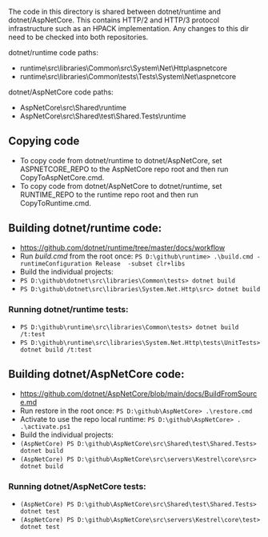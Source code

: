 The code in this directory is shared between dotnet/runtime and dotnet/AspNetCore. This contains HTTP/2 and HTTP/3 protocol infrastructure such as an HPACK implementation. Any changes to this dir need to be checked into both repositories.

dotnet/runtime code paths:
- runtime\src\libraries\Common\src\System\Net\Http\aspnetcore
- runtime\src\libraries\Common\tests\Tests\System\Net\aspnetcore

dotnet/AspNetCore code paths:
- AspNetCore\src\Shared\runtime
- AspNetCore\src\Shared\test\Shared.Tests\runtime

## Copying code
- To copy code from dotnet/runtime to dotnet/AspNetCore, set ASPNETCORE_REPO to the AspNetCore repo root and then run CopyToAspNetCore.cmd.
- To copy code from dotnet/AspNetCore to dotnet/runtime, set RUNTIME_REPO to the runtime repo root and then run CopyToRuntime.cmd.

## Building dotnet/runtime code:
- https://github.com/dotnet/runtime/tree/master/docs/workflow
- Run *build.cmd* from the root once: `PS D:\github\runtime> .\build.cmd -runtimeConfiguration Release  -subset clr+libs`
- Build the individual projects:
- `PS D:\github\dotnet\src\libraries\Common\tests> dotnet build`
- `PS D:\github\dotnet\src\libraries\System.Net.Http\src> dotnet build`

### Running dotnet/runtime tests:
- `PS D:\github\runtime\src\libraries\Common\tests> dotnet build /t:test`
- `PS D:\github\runtime\src\libraries\System.Net.Http\tests\UnitTests> dotnet build /t:test`

## Building dotnet/AspNetCore code:
- https://github.com/dotnet/AspNetCore/blob/main/docs/BuildFromSource.md
- Run restore in the root once: `PS D:\github\AspNetCore> .\restore.cmd`
- Activate to use the repo local runtime: `PS D:\github\AspNetCore> . .\activate.ps1`
- Build the individual projects:
- `(AspNetCore) PS D:\github\AspNetCore\src\Shared\test\Shared.Tests> dotnet build`
- `(AspNetCore) PS D:\github\AspNetCore\src\servers\Kestrel\core\src> dotnet build`

### Running dotnet/AspNetCore tests:
- `(AspNetCore) PS D:\github\AspNetCore\src\Shared\test\Shared.Tests> dotnet test`
- `(AspNetCore) PS D:\github\AspNetCore\src\servers\Kestrel\core\test> dotnet test`
